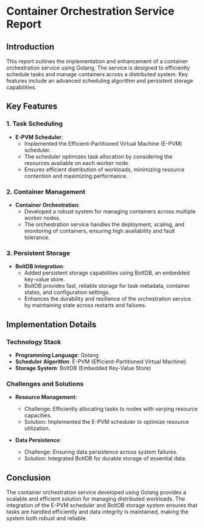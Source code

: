 # Container Orchestration Service Report

## Introduction
This report outlines the implementation and enhancement of a container orchestration service using Golang. The service is designed to efficiently schedule tasks and manage containers across a distributed system. Key features include an advanced scheduling algorithm and persistent storage capabilities.

## Key Features

### 1. Task Scheduling
- **E-PVM Scheduler**: 
  - Implemented the Efficient-Partitioned Virtual Machine (E-PVM) scheduler.
  - The scheduler optimizes task allocation by considering the resources available on each worker node.
  - Ensures efficient distribution of workloads, minimizing resource contention and maximizing performance.

### 2. Container Management
- **Container Orchestration**:
  - Developed a robust system for managing containers across multiple worker nodes.
  - The orchestration service handles the deployment, scaling, and monitoring of containers, ensuring high availability and fault tolerance.

### 3. Persistent Storage
- **BoltDB Integration**:
  - Added persistent storage capabilities using BoltDB, an embedded key-value store.
  - BoltDB provides fast, reliable storage for task metadata, container states, and configuration settings.
  - Enhances the durability and resilience of the orchestration service by maintaining state across restarts and failures.

## Implementation Details

### Technology Stack
- **Programming Language**: Golang
- **Scheduler Algorithm**: E-PVM (Efficient-Partitioned Virtual Machine)
- **Storage System**: BoltDB (Embedded Key-Value Store)

### Challenges and Solutions
- **Resource Management**:
  - Challenge: Efficiently allocating tasks to nodes with varying resource capacities.
  - Solution: Implemented the E-PVM scheduler to optimize resource utilization.

- **Data Persistence**:
  - Challenge: Ensuring data persistence across system failures.
  - Solution: Integrated BoltDB for durable storage of essential data.

## Conclusion
The container orchestration service developed using Golang provides a scalable and efficient solution for managing distributed workloads. The integration of the E-PVM scheduler and BoltDB storage system ensures that tasks are handled efficiently and data integrity is maintained, making the system both robust and reliable.

